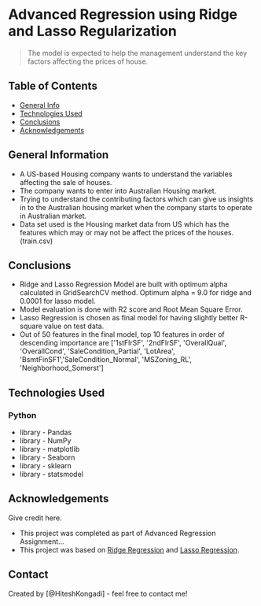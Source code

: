 # Advanced Regression using Ridge and Lasso Regularization
> The model is expected to help the management understand the key factors affecting the prices of house.


## Table of Contents
* [General Info](#general-information)
* [Technologies Used](#technologies-used)
* [Conclusions](#conclusions)
* [Acknowledgements](#acknowledgements)

<!-- You can include any other section that is pertinent to your problem -->

## General Information
- A US-based Housing company wants to understand the variables affecting the sale of houses.
- The company wants to enter into Australian Housing market.
- Trying to understand the contributing factors which can give us insights in to the Australian housing market when the company starts to operate in Australian market.
- Data set used is the Housing market data from US which has the features which may or may not be affect the prices of the houses.(train.csv)

<!-- You don't have to answer all the questions - just the ones relevant to your project. -->

## Conclusions
- Ridge and Lasso Regression Model are built with optimum alpha calculated in GridSearchCV method.
Optimum alpha = 9.0 for ridge and 0.0001 for lasso model.
- Model evaluation is done with R2 score and Root Mean Square Error.
- Lasso Regression is chosen as final model for having slightly better R-square value on test data.
- Out of 50 features in the final model, top 10 features in order of descending importance are ['1stFlrSF', '2ndFlrSF', 'OverallQual', 'OverallCond', 'SaleCondition_Partial', 'LotArea', 'BsmtFinSF1','SaleCondition_Normal', 'MSZoning_RL', 'Neighborhood_Somerst']

<!-- You don't have to answer all the questions - just the ones relevant to your project. -->


## Technologies Used
### Python
- library - Pandas
- library - NumPy
- library - matplotlib
- library - Seaborn
- library - sklearn
- library - statsmodel

<!-- As the libraries versions keep on changing, it is recommended to mention the version of library used in this project -->

## Acknowledgements
Give credit here.
- This project was completed as part of Advanced Regression Assignment...
- This project was based on [Ridge Regression](https://learn.upgrad.com/course/1990/segment/23652/142198/435020/2251628) and [Lasso Regression](https://learn.upgrad.com/course/1990/segment/23652/142198/435020/2251630).


## Contact
Created by [@HiteshKongadi] - feel free to contact me!


<!-- Optional -->
<!-- ## License -->
<!-- This project is open source and available under the [... License](). -->

<!-- You don't have to include all sections - just the one's relevant to your project -->